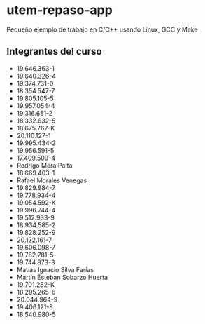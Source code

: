 # utem-repaso-app
Pequeño ejemplo de trabajo en C/C++ usando Linux, GCC y Make

## Integrantes del curso

- 19.646.363-1 
- 19.640.326-4 
- 19.374.731-0 
- 18.354.547-7 
- 19.805.105-5 
- 19.957.054-4 
- 19.316.651-2 
- 18.332.632-5 
- 18.675.767-K 
- 20.110.127-1 
- 19.995.434-2 
- 19.956.591-5 
- 17.409.509-4 
- Rodrigo Mora Palta
- 18.669.403-1 
- Rafael Morales Venegas 
- 19.829.984-7 
- 19.778.934-4 
- 19.054.592-K 
- 19.996.744-4 
- 19.512.933-9 
- 18.934.585-2 
- 19.828.252-9 
- 20.122.161-7 
- 19.606.098-7 
- 19.782.781-5 
- 19.744.873-3 
- Matías Ignacio Silva Farías
- Martín Esteban Sobarzo Huerta 
- 19.701.282-K 
- 18.295.265-6 
- 20.044.964-9 
- 19.406.121-8 
- 18.540.980-5 
